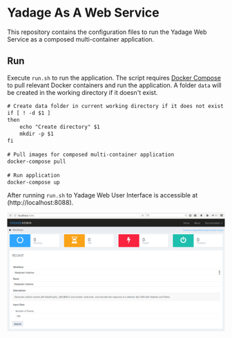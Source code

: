 # Yadage As A Web Service

This repository contains the configuration files to run the Yadage Web Service as a composed multi-container application.

## Run

Execute ```run.sh``` to run the application. The script requires [Docker Compose](https://docs.docker.com/compose/) to pull relevant Docker containers and run the application. A folder ```data``` will be created in the working directory if it doesn't exist.

```
# Create data folder in current working directory if it does not exist
if [ ! -d $1 ]
then
    echo "Create directory" $1
    mkdir -p $1
fi

# Pull images for composed multi-container application
docker-compose pull

# Run application
docker-compose up
```
After running ```run.sh``` to Yadage Web User Interface is accessible at (http://localhost:8088).

![Screen Shot](https://raw.githubusercontent.com/heikomuller/yadage-as-a-web-service/90cdfc718b78de192910dfd14bcf3d267a40c752/images/yadage-screenshot.png)
